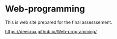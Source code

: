 # Web-programming
This is web site prepared for the final assesssement.

 https://deecrux.github.io/Web-programming/
